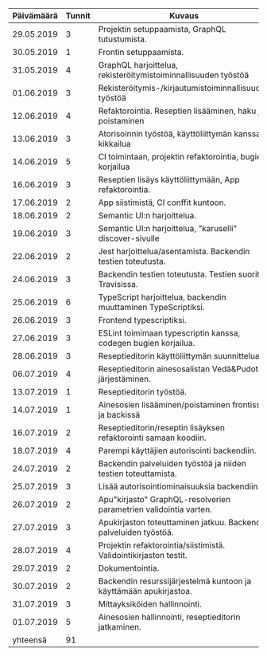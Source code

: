 | Päivämäärä | Tunnit | Kuvaus                                                           |
|------------|--------|-------------------------------------------------------------------|
| 29.05.2019 |      3 | Projektin setuppaamista, GraphQL tutustumista.                    |
| 30.05.2019 |      1 | Frontin setuppaamista.                                            |
| 31.05.2019 |      4 | GraphQL harjoittelua, rekisteröitymistoiminnallisuuden työstöä    |
| 01.06.2019 |      3 | Rekisteröitymis-/kirjautumistoiminnallisuuden työstöä             |
| 12.06.2019 |      4 | Refaktorointia. Reseptien lisääminen, haku ja poistaminen         |
| 13.06.2019 |      3 | Atorisoinnin työstöä, käyttöliittymän kanssa kikkailua            |
| 14.06.2019 |      5 | CI toimintaan, projektin refaktorointia, bugien korjailua         |
| 16.06.2019 |      3 | Reseptien lisäys käyttöliittymään, App refaktorointia.            |
| 17.06.2019 |      2 | App siistimistä, CI conffit kuntoon.                              |
| 18.06.2019 |      2 | Semantic UI:n harjoittelua.                                       |
| 19.06.2019 |      3 | Semantic UI:n harjoittelua, "karuselli" discover-sivulle          |
| 22.06.2019 |      2 | Jest harjoittelua/asentamista. Backendin testien toteutusta.      |
| 24.06.2019 |      3 | Backendin testien toteutusta. Testien suoritus Travisissa.        |
| 25.06.2019 |      6 | TypeScript harjoittelua, backendin muuttaminen TypeScriptiksi.    |
| 26.06.2019 |      3 | Frontend typescriptiksi.                                          |
| 27.06.2019 |      3 | ESLint toimimaan typescriptin kanssa, codegen bugien korjailua.   |
| 28.06.2019 |      3 | Reseptieditorin käyttöliittymän suunnittelua.                     |
| 06.07.2019 |      4 | Reseptieditorin ainesosalistan Vedä&Pudota-järjestäminen.         |
| 13.07.2019 |      1 | Reseptieditorin työstöä.                                          |
| 14.07.2019 |      1 | Ainesosien lisääminen/poistaminen frontissa ja backissä           |
| 16.07.2019 |      2 | Reseptieditorin/reseptin lisäyksen refaktorointi samaan koodiin.  |
| 18.07.2019 |      4 | Parempi käyttäjien autorisointi backendiin.                       |
| 24.07.2019 |      2 | Backendin palveluiden työstöä ja niiden testien toteuttamista.    |
| 25.07.2019 |      3 | Lisää autorisointiominaisuuksia backendiin.                       |
| 26.07.2019 |      2 | Apu"kirjasto" GraphQL-resolverien parametrien validointia varten. |
| 27.07.2019 |      3 | Apukirjaston toteuttaminen jatkuu. Backendin palveluiden työstöä. |
| 28.07.2019 |      4 | Projektin refaktorointia/siistimistä. Validointikirjaston testit. |
| 29.07.2019 |      2 | Dokumentointia.                                                   |
| 30.07.2019 |      2 | Backendin resurssijärjestelmä kuntoon ja käyttämään apukirjastoa. |
| 31.07.2019 |      3 | Mittayksiköiden hallinnointi.                                     |
| 01.07.2019 |      5 | Ainesosien hallinnointi, reseptieditorin jatkaminen.              |
|   yhteensä |     91 |                                                                   |
